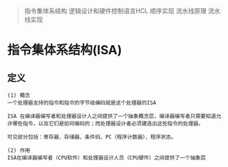 > 指令集体系结构
> 逻辑设计和硬件控制语言HCL
> 顺序实现
> 流水线原理
> 流水线实现


# 指令集体系结构(ISA)
## 定义
```
(1) 概念
一个处理器支持的指令和指令的字节级编码就是这个处理器的ISA

ISA 在编译器编写者和处理器设计人之间提供了一个抽象概念层，编译器编写者只需要知道允许哪些指令，以及它们是如何编码的；而处理器设计者必须建造出这些指令的处理器。

可见部分包括：寄存器、存储器、条件码、PC（程序计数器）、程序状态。

(2) 作用
ISA在编译器编写者（CPU软件）和处理器设计人员（CPU硬件）之间提供了一个抽象层


```


